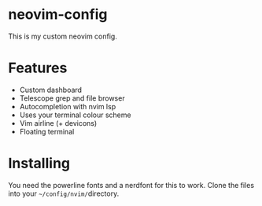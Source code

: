 # neovim-config
This is my custom neovim config.

# Features
 - Custom dashboard <br>
 - Telescope grep and file browser <br>
 - Autocompletion with nvim lsp <br>
 - Uses your terminal colour scheme <br>
 - Vim airline (+ devicons) <br>
 - Floating terminal <br>

<!--
# plugins
I'm using [vim plug](https://github.com/junegunn/vim-plug).
<br>
 - [LunarWatcher/auto-pairs](https://github.com/LunarWatcher/auto-pairs)
   - For autoclosing brackets and quotation marks and such.
 - [vim-airline/vim-airline](https://github.com/vim-airline/vim-airline)
   - Cool bar.
 - [vim-airline/vim-airline-themes](https://github.com/vim-airline/vim-airline-themes)
   - Cool themeing for cool bar.
 - [ryanoasis/vim-devicons](https://github.com/ryanoasis/vim-devicons)
   - Cool icons (Only works with a nerd font)
 - [voldikss/vim-floaterm](https://github.com/voldikss/vim-floaterm)
   - Floating terminal
 - [jdonaldson/vaxe](https://github.com/jdonaldson/vaxe)
   - Haxe language support
 - [glepnir/dashboard-nvim](https://github.com/glepnir/dashboard-nvim)
   - Custom dashboard support.
 - [casonadams/walh](https://github.com/casonadams/walh)
   - Terminal theme
 - [romgrk/barbar.nvim](https://github.com/romgrk/barbar.nvim)
   - "is a tabline plugin with re-orderable, auto-sizing, clickable tabs, icons, nice highlighting, sort-by commands and a magic jump-to-buffer mode. Plus the tab names are made unique when two filenames match."
 - [nyoom-engineering/oxocarbon.nvim](https://github.com/nyoom-engineering.nvim)
   - oxocarbon.nvim colourscheme.
 - [tanvirtin/monokai.nvim](https://github.com/tanvirtin/monokai.nvim)
   - Monokai colourscheme
 - [nvim-lua/plenary.nvim](https://github.com/nvim-lua/plenary.nvim)
   - A dependecy for telescope plugin.
 - [nvim-telescope/telescope.nvim](https://github.com/nvim-telescope/telescope.nvim)
   - "telescope.nvim is a highly extendable fuzzy finder over lists. Built on the latest awesome features from neovim core. Telescope is centered around modularity, allowing for easy customization."
 - [nvim-telescope/telescope-fzf-native.nvim](https://github.com/nvim-telescope/telescope-fzf-native.nvim)
   - "fzf-native is a c port of fzf. It only covers the algorithm and implements few functions to support calculating the score."
 - [nvim-telescope/telescope-file-browser.nvim](https://github.com/nvim-telescope/telescope-file-browser.nvim)
   - Telescope file browser extension.
 - [williamboman/mason.nvim](https://github.com/williamboman/mason.nvim)
   - "Portable package manager for Neovim that runs everywhere Neovim runs. Easily install and manage LSP servers, DAP servers, linters, and formatters."
 - [neovim/nvim-lspconfig](https://github.com/neovim/nvim-lspconfig)
   - Configs for the Nvim LSP client.
 - [williamboman/mason-lspconfig.nvim](https://github.com/williamboman/mason-lspconfig.nvim)
   - "mason-lspconfig bridges mason.nvim with the lspconfig plugin - making it easier to use both plugins together."
 - [hrsh7th/nvim-cmp](https://github.com/hrsh7th/nvim-cmp)
   - Autosuggestions
 - [hrsh7th/cmp-nvim-lsp](https://github.com/hrsh7th/cmp-nvim-lsp)
   - Autosuggestions with LSP.
 - [saadparwaiz1/cmp_luasnip](https://saadparwaiz1/cmp_luasnip)
   - Luasnip with nvim-cmp.
 - [L3MON4D3/LuaSnip](https://github.com/L3MON4D3/LuaSnip)
   - Snip plugin.
-->

# Installing
You need the powerline fonts and a nerdfont for this to work.
Clone the files into your `~/config/nvim/`directory.
